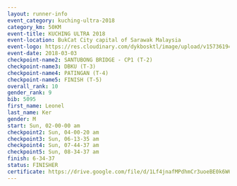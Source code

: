 ```yaml
--- 
layout: runner-info 
event_category: kuching-ultra-2018 
category_km: 50KM 
event-title: KUCHING ULTRA 2018 
event-location: BukCat City capital of Sarawak Malaysia 
event-logo: https://res.cloudinary.com/dykbosktl/image/upload/v1573619473/Logo/kuching-ultra-2018-logo_tlpvm5.png 
event-date: 2018-03-03 
checkpoint-name2: SANTUBONG BRIDGE - CP1 (T-2) 
checkpoint-name3: DBKU (T-3) 
checkpoint-name4: PATINGAN (T-4) 
checkpoint-name5: FINISH (T-5) 
overall_rank: 10
gender_rank: 9
bib: 5095
first_name: Leonel
last_name: Ker
gender: M
start: Sun, 02-00-00 am
checkpoint2: Sun, 04-00-20 am
checkpoint3: Sun, 06-13-35 am
checkpoint4: Sun, 07-44-37 am
checkpoint5: Sun, 08-34-37 am
finish: 6-34-37
status: FINISHER
certificate: https://drive.google.com/file/d/1Lf4jnafMPdhmCr3uoeBE0k6W6ec66CtD/view?usp=sharing","CERTIFICATE")
--- 
```

